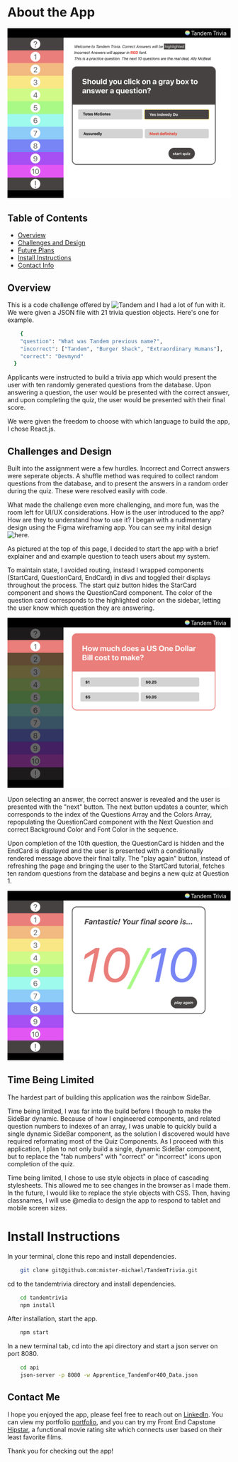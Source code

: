 # About the App
![StartCard](src/assets/StartCard.png)

## Table of Contents
  * [Overview](#overview)
  * [Challenges and Design](#challenges-and-design)
  * [Future Plans](#time-being-limited)
  * [Install Instructions](#install-instructions)
  * [Contact Info](#contact-me)

## Overview
This is a code challenge offered by ![Tandem](https://madeintandem.com/) and I had a lot of fun with it. We were given a JSON file with 21 trivia question objects. Here's one for example.

```sh
    {
    "question": "What was Tandem previous name?",
    "incorrect": ["Tandem", "Burger Shack", "Extraordinary Humans"],
    "correct": "Devmynd"
  }
```

Applicants were instructed to build a trivia app which would present the user with ten randomly generated questions from the database. Upon answering a question, the user would be presented with the correct answer, and upon completing the quiz, the user would be presented with their final score.

We were given the freedom to choose with which language to build the app, I chose React.js.

## Challenges and Design

Built into the assignment were a few hurdles. Incorrect and Correct answers were seperate objects. A shuffle method was required to collect random questions from the database, and to present the answers in a random order during the quiz. These were resolved easily with code.

What made the challenge even more challenging, and more fun, was the room left for UI/UX considerations. How is the user introduced to the app? How are they to understand how to use it? I began with a rudimentary design using the Figma wireframing app. You can see my inital design ![here](https://www.figma.com/file/mc2V813T0JTI2aOWRKALgz/TandemTrivia?node-id=0%3A1).

As pictured at the top of this page, I decided to start the app with a brief explainer and and example question to teach users about my system.

To maintain state, I avoided routing, instead I wrapped components (StartCard, QuestionCard, EndCard) in divs and toggled their displays throughout the process. The start quiz button hides the StarCard component and shows the QuestionCard component. The color of the question card corresponds to the highlighted color on the sidebar, letting the user know which question they are answering. 

![QuestionCard](src/assets/QuestionCard1.png)

Upon selecting an answer, the correct answer is revealed and the user is presented with the "next" button. The next button updates a counter, which corresponds to the index of the Questions Array and the Colors Array, repopulating the QuestionCard component with the Next Question and correct Background Color and Font Color in the sequence.

Upon completion of the 10th question, the QuestionCard is hidden and the EndCard is displayed and the user is presented with a conditionally rendered message above their final tally. The "play again" button, instead of refreshing the page and bringing the user to the StartCard tutorial, fetches ten random questions from the database and begins a new quiz at Question 1.

![EndCard](src/assets/EndCard.png)

## Time Being Limited

The hardest part of building this application was the rainbow SideBar. 

Time being limited, I was far into the build before I though to make the SideBar dynamic. Because of how I engineered components, and related question numbers to indexes of an array, I was unable to quickly build a single dynamic SideBar component, as the solution I discovered would have required reformating most of the Quiz Components. As I proceed with this application, I plan to not only build a single, dynamic SideBar component, but to replace the "tab numbers" with "correct" or "incorrect" icons upon completion of the quiz.

Time being limited, I chose to use style objects in place of cascading stylesheets. This allowed me to see changes in the browser as I made them. In the future, I would like to replace the style objects with CSS. Then, having classnames, I will use @media to design the app to respond to tablet and mobile screen sizes.

# Install Instructions

In your terminal, clone this repo and install dependencies.
```sh
    git clone git@github.com:mister-michael/TandemTrivia.git
```
cd to the tandemtrivia directory and install dependencies.
```sh
    cd tandemtrivia
    npm install
```
After installation, start the app.
```sh
    npm start
```
In a new terminal tab, cd into the api directory and start a json server on port 8080.
```sh
    cd api
    json-server -p 8080 -w Apprentice_TandemFor400_Data.json
```

## Contact Me

I hope you enjoyed the app, please feel free to reach out on [LinkedIn](https://www.linkedin.com/in/michaelclarknashville/). You can view my portfolio [portfolio](https://www.michaelclarknashville.com/), and you can try my Front End Capstone [Hipstar](https://www.hipstar.app), a functional movie rating site which connects user based on their least favorite films.

Thank you for checking out the app!








